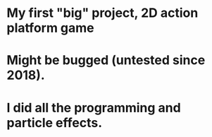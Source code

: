 # My first "big" project, 2D action platform game
# Might be bugged (untested since 2018).
# I did all the programming and particle effects.
